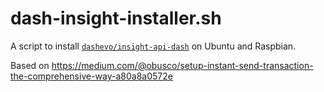 dash-insight-installer.sh
=======

A script to install
[`dashevo/insight-api-dash`](https://github.com/dashevo/insight-api-dash#getting-started)
on Ubuntu and Raspbian.

Based on https://medium.com/@obusco/setup-instant-send-transaction-the-comprehensive-way-a80a8a0572e
